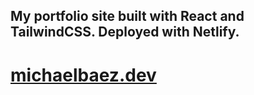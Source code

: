 ## My portfolio site built with React and TailwindCSS. Deployed with Netlify.

# [michaelbaez.dev](michaelbaez.dev)



